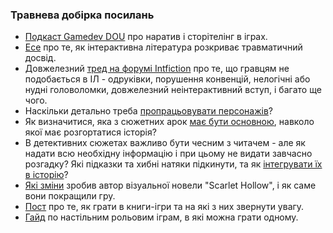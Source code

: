 ### Травнева добірка посилань

* [Подкаст Gamedev DOU](https://gamedev.dou.ua/articles/gamedev-dou-podcast-11/) про наратив і сторітелінг в іграх.
* [Есе](https://the-rosebush.com/2024/03/on-making-trauma-legible-how-interactive-fiction-identifies-trauma/) про те, як інтерактивна література розкриває травматичний досвід. 
* Довжелезний [тред на форумі Intfiction](https://intfiction.org/t/bad-stuff-unpopular-choices-terrible-games-in-your-opinions/68148) про те, що гравцям не подобається в ІЛ - одруківки, порушення конвенцій, нелогічні або нудні головоломки, довжелезний неінтерактивний вступ, і багато ще чого. 
* Наскільки детально треба [пропрацьовувати персонажів](https://mythcreants.com/blog/how-much-character-development-is-enough/)? 
* Як визначитися, яка з сюжетних арок [має бути основною](https://mythcreants.com/blog/finding-your-storys-throughline/), навколо якої має розгортатися історія? 
* В детективних сюжетах важливо бути чесним з читачем - але як надати всю необхідну інформацію і при цьому не видати завчасно розгадку? Які підказки та хибні натяки підкинути, та як [інтегрувати їх в історію](https://thewritepractice.com/mystery-clues/)?
* [Які зміни](https://blacktabbygames.medium.com/5-rewrites-that-made-scarlet-hollow-a-better-game-5e12358b7f55) зробив автор візуальної новели "Scarlet Hollow", і як саме вони покращили гру.
* [Пост](https://www.reddit.com/r/gamebooks/comments/1byvk5m/gamebooks_guide_for_beginners/) про те, як грати в книги-ігри та на які з них звернути увагу.
* [Гайд](https://www.reddit.com/r/Solo_Roleplaying/wiki/index/) по настільним рольовим іграм, в які можна грати одному.
